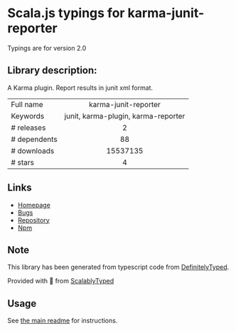 
# Scala.js typings for karma-junit-reporter

Typings are for version 2.0

## Library description:
A Karma plugin. Report results in junit xml format.

|                    |                 |
| ------------------ | :-------------: |
| Full name          | karma-junit-reporter |
| Keywords           | junit, karma-plugin, karma-reporter |
| # releases         | 2 |
| # dependents       | 88 |
| # downloads        | 15537135 |
| # stars            | 4 |

## Links
- [Homepage](https://github.com/karma-runner/karma-junit-reporter#readme)
- [Bugs](https://github.com/karma-runner/karma-junit-reporter/issues)
- [Repository](https://github.com/karma-runner/karma-junit-reporter)
- [Npm](https://www.npmjs.com/package/karma-junit-reporter)
    


## Note
This library has been generated from typescript code from [DefinitelyTyped](https://definitelytyped.org).

Provided with :purple_heart: from [ScalablyTyped](https://github.com/oyvindberg/ScalablyTyped)

## Usage
See [the main readme](../../readme.md) for instructions.



